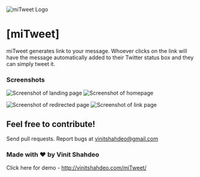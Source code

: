 
![miTweet Logo](https://github.com/vinitshahdeo/miTweet/blob/master/miTweet-logo.png)

# [miTweet]

miTweet generates link to your message. Whoever clicks on the link will have the message automatically added to their Twitter status box and they can simply tweet it.

### Screenshots

![Screenshot of landing page](https://github.com/vinitshahdeo/miTweet/blob/master/img/Capture1.PNG) 
![Screenshot of homepage](https://github.com/vinitshahdeo/miTweet/blob/master/img/Capture2.PNG)

![Screenshot of redirected page](https://github.com/vinitshahdeo/miTweet/blob/master/img/Capture3.PNG)
![Screenshot of link page](https://github.com/vinitshahdeo/miTweet/blob/master/img/Capture4.PNG)

## Feel free to contribute!
Send pull requests.
Report bugs at vinitshahdeo@gmail.com

### Made with ❤ by Vinit Shahdeo

Click here for demo - http://vinitshahdeo.com/miTweet/
